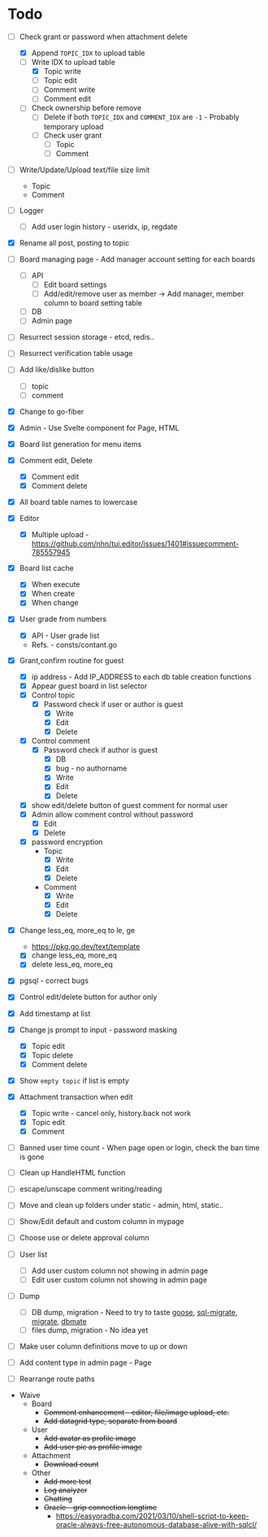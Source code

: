 # Todo

* [ ] Check grant or password when attachment delete
    * [x] Append `TOPIC_IDX` to upload table
    * [ ] Write IDX to upload table
        * [x] Topic write
        * [ ] Topic edit
        * [ ] Comment write
        * [ ] Comment edit
    * [ ] Check ownership before remove
        * [ ] Delete if both `TOPIC_IDX` and `COMMENT_IDX` are `-1` - Probably temporary upload
        * [ ] Check user grant
            * [ ] Topic
            * [ ] Comment
* [ ] Write/Update/Upload text/file size limit
    * Topic
    * Comment
* [ ] Logger
    * [ ] Add user login history - useridx, ip, regdate

* [x] Rename all post, posting to topic
* [ ] Board managing page - Add manager account setting for each boards
    * [ ] API
        * [ ] Edit board settings
        * [ ] Add/edit/remove user as member -> Add manager, member column to board setting table
    * [ ] DB
    * [ ] Admin page
* [ ] Resurrect session storage - etcd, redis..
* [ ] Resurrect verification table usage

* [ ] Add like/dislike button
    * [ ] topic
    * [ ] comment

* [x] Change to go-fiber
* [x] Admin - Use Svelte component for Page, HTML
* [x] Board list generation for menu items
* [x] Comment edit, Delete
    * [x] Comment edit
    * [x] Comment delete
* [x] All board table names to lowercase
* [x] Editor
    * [x] Multiple upload - https://github.com/nhn/tui.editor/issues/1401#issuecomment-785557945
* [x] Board list cache
    * [x] When execute
    * [x] When create
    * [x] When change
* [x] User grade from numbers
    * [x] API - User grade list
    * Refs. - consts/contant.go
* [x] Grant,confirm routine for guest
    * [x] ip address - Add IP_ADDRESS to each db table creation functions
    * [x] Appear guest board in list selector
    * [x] Control topic
        * [x] Password check if user or author is guest
            * [x] Write
            * [x] Edit
            * [x] Delete
    * [x] Control comment
        * [x] Password check if author is guest
            * [x] DB
            * [x] bug - no authorname
            * [x] Write
            * [x] Edit
            * [x] Delete
    * [x] show edit/delete button of guest comment for normal user
    * [x] Admin allow comment control without password
        * [x] Edit
        * [x] Delete
    * [x] password encryption
        * Topic
            * [x] Write
            * [x] Edit
            * [x] Delete
        * Comment
            * [x] Write
            * [x] Edit
            * [x] Delete
* [x] Change less_eq, more_eq to le, ge
    * https://pkg.go.dev/text/template
    * [x] change less_eq, more_eq
    * [x] delete less_eq, more_eq
* [x] pgsql - correct bugs
* [x] Control edit/delete button for author only
* [x] Add timestamp at list
* [x] Change js prompt to input - password masking
    * [x] Topic edit
    * [x] Topic delete
    * [x] Comment delete
* [x] Show `empty topic` if list is empty
* [x] Attachment transaction when edit
    * [x] Topic write - cancel only, history.back not work
    * [x] Topic edit
    * [x] Comment

* [ ] Banned user time count - When page open or login, check the ban time is gone
* [ ] Clean up HandleHTML function
* [ ] escape/unscape comment writing/reading
* [ ] Move and clean up folders under static - admin, html, static..
* [ ] Show/Edit default and custom column in mypage
* [ ] Choose use or delete approval column
* [ ] User list
    * [ ] Add user custom column not showing in admin page
    * [ ] Edit user custom column not showing in admin page
* [ ] Dump
    * [ ] DB dump, migration - Need to try to taste [goose](https://github.com/pressly/goose), [sql-migrate](https://github.com/rubenv/sql-migrate), [migrate](https://github.com/golang-migrate/migrate), [dbmate](https://github.com/amacneil/dbmate)
    * [ ] files dump, migration - No idea yet
* [ ] Make user column definitions move to up or down
* [ ] Add content type in admin page - Page
* [ ] Rearrange route paths

* Waive
    * Board
        * ~~Comment enhancement - editor, file/image upload, etc.~~
        * ~~Add datagrid type, separate from board~~
    * User
        * ~~Add avatar as profile image~~
        * ~~Add user pic as profile image~~
    * Attachment
        * ~~Download count~~
    * Other
        * ~~Add more test~~
        * ~~Log analyzer~~
        * ~~Chatting~~
        * ~~Oracle - grip connection longtime~~
            * https://easyoradba.com/2021/03/10/shell-script-to-keep-oracle-always-free-autonomous-database-alive-with-sqlcl/
